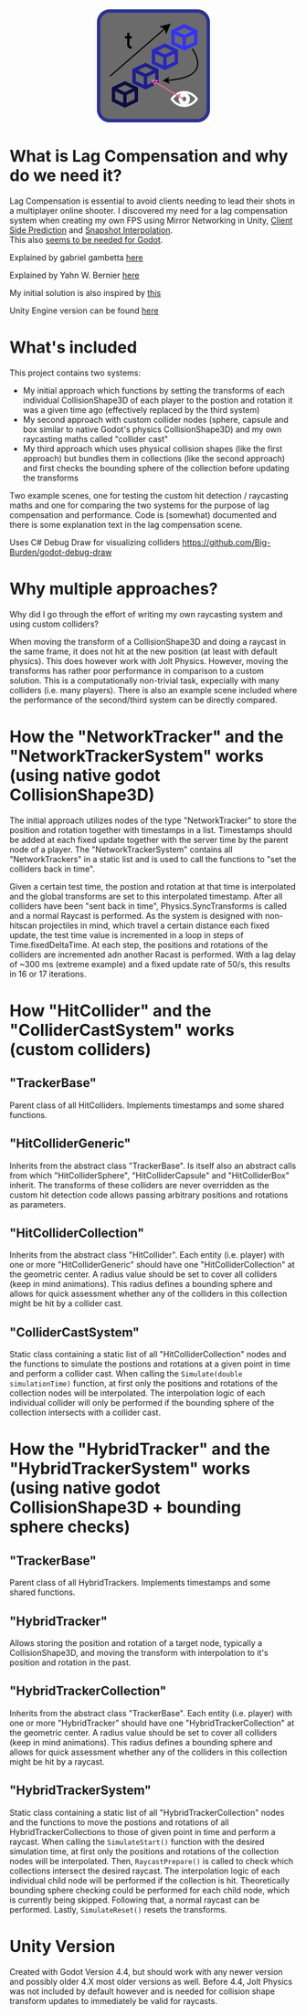 <div align="center">
  <img src="addons/LagCompensation/icon.svg">
</div>

# What is Lag Compensation and why do we need it?
Lag Compensation is essential to avoid clients needing to lead their shots in a multiplayer online shooter. I discovered my need for a lag compensation system when creating my own FPS using Mirror Networking in Unity, [Client Side Prediction](https://www.gabrielgambetta.com/client-side-prediction-server-reconciliation.html) and [Snapshot Interpolation](https://gafferongames.com/post/snapshot_interpolation/).\
This also [seems to be needed for Godot](https://github.com/godotengine/godot-proposals/issues/5181).

Explained by gabriel gambetta [here](https://www.gabrielgambetta.com/lag-compensation.html)

Explained by Yahn W. Bernier [here](https://developer.valvesoftware.com/wiki/Latency_Compensating_Methods_in_Client/Server_In-game_Protocol_Design_and_Optimization)

My initial solution is also inspired by [this](https://twoten.dev/lag-compensation-in-unity.html)

Unity Engine version can be found [here](https://github.com/Glitshy/Lag-Compensation)


# What's included
This project contains two systems: 
- My initial approach which functions by setting the transforms of each individual CollisionShape3D of each player to the postion and rotation it was a given time ago (effectively replaced by the third system)
- My second approach with custom collider nodes (sphere, capsule and box similar to native Godot's physics CollisionShape3D) and my own raycasting maths called "collider cast"
- My third approach which uses physical collision shapes (like the first approach) but bundles them in collections (like the second approach) and first checks the bounding sphere of the collection before updating the transforms

Two example scenes, one for testing the custom hit detection / raycasting maths and one for comparing the two systems for the purpose of lag compensation and performance.
Code is (somewhat) documented and there is some explanation text in the lag compensation scene.

Uses C# Debug Draw for visualizing colliders https://github.com/Big-Burden/godot-debug-draw

# Why multiple approaches?
Why did I go through the effort of writing my own raycasting system and using custom colliders? 

When moving the transform of a CollisionShape3D and doing a raycast in the same frame, it does not hit at the new position (at least with default physics). This does however work with Jolt Physics. However, moving the transforms has rather poor performance in comparison to a custom solution.
This is a computationally non-trivial task, expecially with many colliders (i.e. many players).
There is also an example scene included where the performance of the second/third system can be directly compared.

# How the "NetworkTracker" and the "NetworkTrackerSystem" works (using native godot CollisionShape3D)
The initial approach utilizes nodes of the type "NetworkTracker" to store the position and rotation together with timestamps in a list.
Timestamps should be added at each fixed update together with the server time by the parent node of a player.
The "NetworkTrackerSystem" contains all "NetworkTrackers" in a static list and is used to call the functions to "set the colliders back in time".

Given a certain test time, the postion and rotation at that time is interpolated and the global transforms are set to this interpolated timestamp.
After all colliders have been "sent back in time", Physics.SyncTransforms is called and a normal Raycast is performed.
As the system is designed with non-hitscan projectiles in mind, which travel a certain distance each fixed update, the test time value is incremented in a loop in steps of Time.fixedDeltaTime. At each step, the positions and rotations of the colliders are incremented adn another Racast is performed.
With a lag delay of ~300 ms (extreme example) and a fixed update rate of 50/s, this results in 16 or 17 iterations.

# How "HitCollider" and the "ColliderCastSystem" works (custom colliders)

## "TrackerBase"
Parent class of all HitColliders. Implements timestamps and some shared functions.

## "HitColliderGeneric"
Inherits from the abstract class "TrackerBase". Is itself also an abstract calls from which "HitColliderSphere", "HitColliderCapsule" and "HitColliderBox" inherit.
The transforms of these colliders are never overridden as the custom hit detection code allows passing arbitrary positions and rotations as parameters.

## "HitColliderCollection"
Inherits from the abstract class "HitCollider". Each entity (i.e. player) with one or more "HitColliderGeneric" should have one "HitColliderCollection" at the geometric center. 
A radius value should be set to cover all colliders (keep in mind animations). This radius defines a bounding sphere and allows for quick assessment whether any of the colliders in this collection might be hit by a collider cast.

## "ColliderCastSystem"
Static class containing a static list of all "HitColliderCollection" nodes and the functions to simulate the postions and rotations at a given point in time and perform a collider cast.
When calling the <code>Simulate(double simulationTime)</code> function, at first only the positions and rotations of the collection nodes will be interpolated. The interpolation logic of each individual collider will only be performed if the bounding sphere of the collection intersects with a collider cast.

# How the "HybridTracker" and the "HybridTrackerSystem" works (using native godot CollisionShape3D + bounding sphere checks)

## "TrackerBase"
Parent class of all HybridTrackers. Implements timestamps and some shared functions.

## "HybridTracker"
Allows storing the position and rotation of a target node, typically a CollisionShape3D, and moving the transform with interpolation to it's position and rotation in the past.

## "HybridTrackerCollection"
Inherits from the abstract class "TrackerBase". Each entity (i.e. player) with one or more "HybridTracker" should have one "HybridTrackerCollection" at the geometric center. 
A radius value should be set to cover all colliders (keep in mind animations). This radius defines a bounding sphere and allows for quick assessment whether any of the colliders in this collection might be hit by a raycast.

## "HybridTrackerSystem"
Static class containing a static list of all "HybridTrackerCollection" nodes and the functions to move the postions and rotations of all HybridTrackerCollections to those of given point in time and perform a raycast.
When calling the <code>SimulateStart()</code> function with the desired simulation time, at first only the positions and rotations of the collection nodes will be interpolated. 
Then, <code>RaycastPrepare()</code> is called to check which collections intersect the desired raycast. The interpolation logic of each individual child node will be performed if the collection is hit. Theoretically bounding sphere checking could be performed for each child node, which is currently being skipped.
Following that, a normal raycast can be performed.
Lastly, <code>SimulateReset()</code> resets the transforms.



# Unity Version
Created with Godot Version 4.4, but should work with any newer version and possibly older 4.X most older versions as well. Before 4.4, Jolt Physics was not included by default however and is needed for collision shape transform updates to immediately be valid for raycasts.

